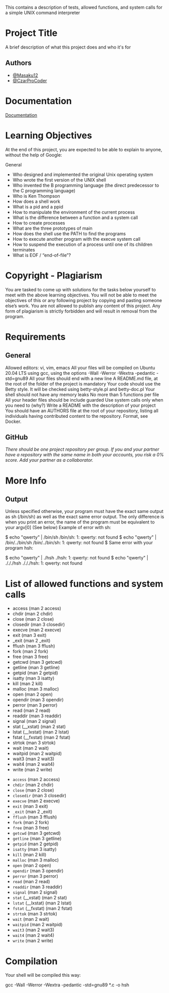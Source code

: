 This contains a description of tests, allowed functions, and system calls for a simple UNIX command interpreter

# Project Title

A brief description of what this project does and who it's for


## Authors

- [@Masaku12](https://github.com/Masaku12)
- [@CzarProCoder](https://github.com/CzarProCoder)



# Documentation

[Documentation](https://linktodocumentation)

# Learning Objectives

At the end of this project, you are expected to be able to explain to anyone, without the help of Google:

General
- Who designed and implemented the original Unix operating system
- Who wrote the first version of the UNIX shell
- Who invented the B programming language (the direct predecessor to the C programming language)
- Who is Ken Thompson
- How does a shell work
- What is a pid and a ppid
- How to manipulate the environment of the current process
- What is the difference between a function and a system call
- How to create processes
- What are the three prototypes of main
- How does the shell use the PATH to find the programs
- How to execute another program with the execve system call
- How to suspend the execution of a process until one of its children terminates
- What is EOF / “end-of-file”?

# Copyright - Plagiarism

You are tasked to come up with solutions for the tasks below yourself to meet with the above learning objectives.
You will not be able to meet the objectives of this or any following project by copying and pasting someone else’s work.
You are not allowed to publish any content of this project.
Any form of plagiarism is strictly forbidden and will result in removal from the program.

# Requirements

## General

Allowed editors: vi, vim, emacs
All your files will be compiled on Ubuntu 20.04 LTS using gcc, using the options -Wall -Werror -Wextra -pedantic -std=gnu89
All your files should end with a new line
A README.md file, at the root of the folder of the project is mandatory
Your code should use the Betty style. It will be checked using betty-style.pl and betty-doc.pl
Your shell should not have any memory leaks
No more than 5 functions per file
All your header files should be include guarded
Use system calls only when you need to (why?)
Write a README with the description of your project
You should have an AUTHORS file at the root of your repository, listing all individuals having contributed content to the repository. Format, see Docker.

## GitHub
*There should be one project repository per group. If you and your partner have a repository with the same name in both your accounts, you risk a 0% score. Add your partner as a collaborator.*

# More Info
## Output
Unless specified otherwise, your program must have the exact same output as sh (/bin/sh) as well as the exact same error output.
The only difference is when you print an error, the name of the program must be equivalent to your argv[0] (See below)
Example of error with sh:

$ echo "qwerty" | /bin/sh
/bin/sh: 1: qwerty: not found
$ echo "qwerty" | /bin/../bin/sh
/bin/../bin/sh: 1: qwerty: not found
$
Same error with your program hsh:

$ echo "qwerty" | ./hsh
./hsh: 1: qwerty: not found
$ echo "qwerty" | ./././hsh
./././hsh: 1: qwerty: not found

# List of allowed functions and system calls

<ul> 
<li> access (man 2 access) </li>
<li> chdir (man 2 chdir) </li>
<li> close (man 2 close) </li>
<li> closedir (man 3 closedir) </li>
<li> execve (man 2 execve) </li>
<li> exit (man 3 exit) </li>
<li> _exit (man 2 _exit) </li>
<li> fflush (man 3 fflush) </li>
<li> fork (man 2 fork) </li>
<li> free (man 3 free) </li>
<li> getcwd (man 3 getcwd) </li>
<li> getline (man 3 getline) </li>
<li> getpid (man 2 getpid) </li>
<li> isatty (man 3 isatty) </li>
<li> kill (man 2 kill) </li>
<li> malloc (man 3 malloc) </li>
<li> open (man 2 open) </li>
<li> opendir (man 3 opendir) </li>
<li> perror (man 3 perror) </li>
<li> read (man 2 read) </li>
<li> readdir (man 3 readdir) </li>
<li> signal (man 2 signal) </li>
<li> stat (__xstat) (man 2 stat) </li>
<li> lstat (__lxstat) (man 2 lstat) </li>
<li> fstat (__fxstat) (man 2 fstat) </li>
<li> strtok (man 3 strtok) </li>
<li> wait (man 2 wait) </li>
<li> waitpid (man 2 waitpid) </li>
<li> wait3 (man 2 wait3) </li>
<li> wait4 (man 2 wait4) </li>
<li> write (man 2 write) </li>
</ul>

<ul>
<li><code>access</code>&nbsp;(man 2 access)</li>
<li><code>chdir</code>&nbsp;(man 2 chdir)</li>
<li><code>close</code>&nbsp;(man 2 close)</li>
<li><code>closedir</code>&nbsp;(man 3 closedir)</li>
<li><code>execve</code>&nbsp;(man 2 execve)</li>
<li><code>exit</code>&nbsp;(man 3 exit)</li>
<li><code>_exit</code>&nbsp;(man 2 _exit)</li>
<li><code>fflush</code>&nbsp;(man 3 fflush)</li>
<li><code>fork</code>&nbsp;(man 2 fork)</li>
<li><code>free</code>&nbsp;(man 3 free)</li>
<li><code>getcwd</code>&nbsp;(man 3 getcwd)</li>
<li><code>getline</code>&nbsp;(man 3 getline)</li>
<li><code>getpid</code>&nbsp;(man 2 getpid)</li>
<li><code>isatty</code>&nbsp;(man 3 isatty)</li>
<li><code>kill</code>&nbsp;(man 2 kill)</li>
<li><code>malloc</code>&nbsp;(man 3 malloc)</li>
<li><code>open</code>&nbsp;(man 2 open)</li>
<li><code>opendir</code>&nbsp;(man 3 opendir)</li>
<li><code>perror</code>&nbsp;(man 3 perror)</li>
<li><code>read</code>&nbsp;(man 2 read)</li>
<li><code>readdir</code>&nbsp;(man 3 readdir)</li>
<li><code>signal</code>&nbsp;(man 2 signal)</li>
<li><code>stat</code>&nbsp;(__xstat) (man 2 stat)</li>
<li><code>lstat</code>&nbsp;(__lxstat) (man 2 lstat)</li>
<li><code>fstat</code>&nbsp;(__fxstat) (man 2 fstat)</li>
<li><code>strtok</code>&nbsp;(man 3 strtok)</li>
<li><code>wait</code>&nbsp;(man 2 wait)</li>
<li><code>waitpid</code>&nbsp;(man 2 waitpid)</li>
<li><code>wait3</code>&nbsp;(man 2 wait3)</li>
<li><code>wait4</code>&nbsp;(man 2 wait4)</li>
<li><code>write</code>&nbsp;(man 2 write)</li>
</ul>

# Compilation
Your shell will be compiled this way:

gcc -Wall -Werror -Wextra -pedantic -std=gnu89 *.c -o hsh